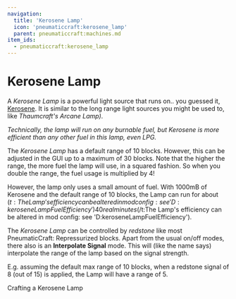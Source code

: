 ```yaml
---
navigation:
  title: 'Kerosene Lamp'
  icon: 'pneumaticcraft:kerosene_lamp'
  parent: pneumaticcraft:machines.md
item_ids:
  - pneumaticcraft:kerosene_lamp
---
```


# Kerosene Lamp

A _Kerosene Lamp_ is a powerful light source that runs on.. you guessed it, [Kerosene](../manufacturing/refinery.md). It is similar to the long range light sources you might be used to, like _Thaumcraft's Arcane Lamp)_.

_Technically, the lamp will run on any burnable fuel, but Kerosene is more efficient than any other fuel in this lamp, even LPG._

The _Kerosene Lamp_ has a default range of 10 blocks. However, this can be adjusted in the GUI up to a maximum of 30 blocks. Note that the higher the range, the more fuel the lamp will use, in a squared fashion. So when you double the range, the fuel usage is multiplied by 4!

However, the lamp only uses a small amount of fuel. With 1000mB of Kerosene and the default range of 10 blocks, the Lamp can run for about <Color id='dark_purple'>$(t:The Lamp's efficiency can be altered in mod config: see 'D:keroseneLampFuelEfficiency')40 real minutes$(/t:The Lamp's efficiency can be altered in mod config: see 'D:keroseneLampFuelEfficiency')</Color>.

The _Kerosene Lamp_ can be controlled by _redstone_ like most <Color id="dark_green">PneumaticCraft: Repressurized</Color> blocks. Apart from the usual on/off modes, there also is an **Interpolate Signal** mode. This will (like the name says) interpolate the range of the lamp based on the signal strength.

E.g. assuming the default max range of 10 blocks, when a <Color id="red">redstone signal</Color> of 8 (out of 15) is applied, the Lamp will have a range of 5.

Crafting a Kerosene Lamp

<Recipe id="pneumaticcraft:kerosene_lamp" />

